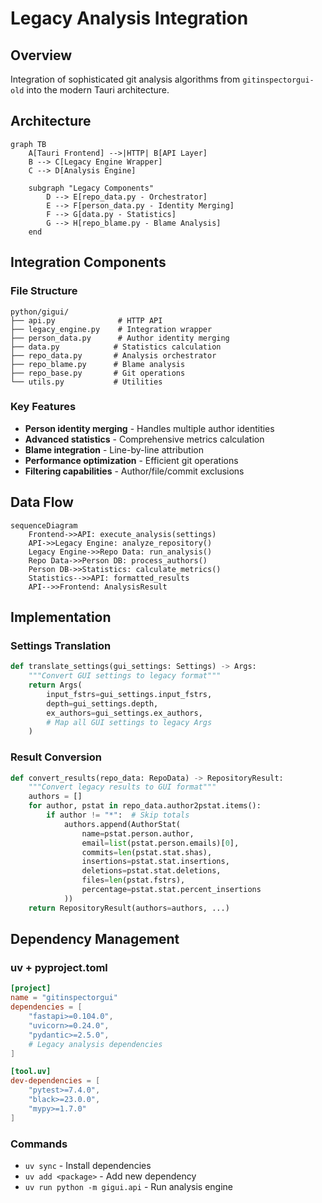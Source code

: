 # Legacy Analysis Integration

## Overview

Integration of sophisticated git analysis algorithms from `gitinspectorgui-old` into the modern Tauri architecture.

## Architecture

```mermaid
graph TB
    A[Tauri Frontend] -->|HTTP| B[API Layer]
    B --> C[Legacy Engine Wrapper]
    C --> D[Analysis Engine]

    subgraph "Legacy Components"
        D --> E[repo_data.py - Orchestrator]
        E --> F[person_data.py - Identity Merging]
        F --> G[data.py - Statistics]
        G --> H[repo_blame.py - Blame Analysis]
    end
```

## Integration Components

### File Structure

```
python/gigui/
├── api.py              # HTTP API
├── legacy_engine.py    # Integration wrapper
├── person_data.py      # Author identity merging
├── data.py            # Statistics calculation
├── repo_data.py       # Analysis orchestrator
├── repo_blame.py      # Blame analysis
├── repo_base.py       # Git operations
└── utils.py           # Utilities
```

### Key Features

-   **Person identity merging** - Handles multiple author identities
-   **Advanced statistics** - Comprehensive metrics calculation
-   **Blame integration** - Line-by-line attribution
-   **Performance optimization** - Efficient git operations
-   **Filtering capabilities** - Author/file/commit exclusions

## Data Flow

```mermaid
sequenceDiagram
    Frontend->>API: execute_analysis(settings)
    API->>Legacy Engine: analyze_repository()
    Legacy Engine->>Repo Data: run_analysis()
    Repo Data->>Person DB: process_authors()
    Person DB->>Statistics: calculate_metrics()
    Statistics-->>API: formatted_results
    API-->>Frontend: AnalysisResult
```

## Implementation

### Settings Translation

```python
def translate_settings(gui_settings: Settings) -> Args:
    """Convert GUI settings to legacy format"""
    return Args(
        input_fstrs=gui_settings.input_fstrs,
        depth=gui_settings.depth,
        ex_authors=gui_settings.ex_authors,
        # Map all GUI settings to legacy Args
    )
```

### Result Conversion

```python
def convert_results(repo_data: RepoData) -> RepositoryResult:
    """Convert legacy results to GUI format"""
    authors = []
    for author, pstat in repo_data.author2pstat.items():
        if author != "*":  # Skip totals
            authors.append(AuthorStat(
                name=pstat.person.author,
                email=list(pstat.person.emails)[0],
                commits=len(pstat.stat.shas),
                insertions=pstat.stat.insertions,
                deletions=pstat.stat.deletions,
                files=len(pstat.fstrs),
                percentage=pstat.stat.percent_insertions
            ))
    return RepositoryResult(authors=authors, ...)
```

## Dependency Management

### uv + pyproject.toml

```toml
[project]
name = "gitinspectorgui"
dependencies = [
    "fastapi>=0.104.0",
    "uvicorn>=0.24.0",
    "pydantic>=2.5.0",
    # Legacy analysis dependencies
]

[tool.uv]
dev-dependencies = [
    "pytest>=7.4.0",
    "black>=23.0.0",
    "mypy>=1.7.0"
]
```

### Commands

-   `uv sync` - Install dependencies
-   `uv add <package>` - Add new dependency
-   `uv run python -m gigui.api` - Run analysis engine
